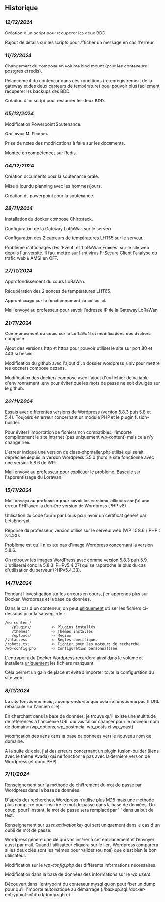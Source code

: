 ## Historique

### *12/12/2024*
Création d'un script pour récuperer les deux BDD.

Rajout de détails sur les scripts pour afficher un message en cas d'erreur.

### *11/12/2024*
Changement du compose en volume bind mount (pour les conteneurs postgres et redis).

Relancement du conteneur dans ces conditions (re-enregistrement de la gateway et des deux capteurs de température) pour pouvoir plus facilement récuperer les backups des BDD.

Création d'un script pour restaurer les deux BDD.

### *05/12/2024*
Modification Powerpoint Soutenance.

Oral avec M. Flechet.

Prise de notes des modifications à faire sur les documents.

Montée en compétences sur Redis.

### *04/12/2024*
Création documents pour la soutenance orale.

Mise à jour du planning avec les hommes/jours.

Création du powerpoint pour la soutenance.

### *28/11/2024*
Installation du docker compose Chirpstack.

Configuration de la Gateway LoRaWan sur le serveur.

Configuration des 2 capteurs de températures LHT65 sur le serveur.

Problème d'affichages des 'Event' et 'LoRaWan Frames' sur le site web depuis l'université. Il faut mettre sur l'antivirus F-Secure Client l'analyse du trafic web & AMSI en OFF.

### *27/11/2024*
Approfondissement du cours LoRaWan.

Récupération des 2 sondes de températures LHT65.

Apprentissage sur le fonctionnement de celles-ci.

Mail envoyé au professeur pour savoir l'adresse IP de la Gateway LoRaWan

### *21/11/2024*
Commencement du cours sur le LoRaWaN et modifications des dockers compose.

Ajout des versions http et https pour pouvoir utiliser le site sur port 80 et 443 si besoin.

Modification du github avec l'ajout d'un dossier wordpress_univ pour mettre les dockers compose dedans.

Modification des dockers compose avec l'ajout d'un fichier de variable d'environnement .env pour éviter que les mots de passe ne soit divulgés sur le github.

### *20/11/2024*
Essais avec différentes versions de Wordpress (version 5.8.3 puis 5.8 et 5.4). Toujours en erreur concernant un module PHP et le plugin fusion-builder.

Pour éviter l'importation de fichiers non compatibles, j'importe complètement le site internet (pas uniquement wp-content) mais cela n'y change rien.

L'erreur indique une version de class-phpmailer.php utilisé qui serait dépréciée depuis la version Wordpress 5.5.0 (hors le site fonctionne avec une version 5.8.6 de WP).

Mail envoyé au professeur pour expliquer le problème. Bascule sur l'apprentissage du Lorawan.

### *15/11/2024*
Mail envoyé au professeur pour savoir les versions utilisées car j'ai une erreur PHP avec la dernière version de Wordpress (PHP v8).

Utilisation du code fourni par Louis pour avoir un certificat généré par LetsEncrypt.

Réponse du professeur, version utilisé sur le serveur web (WP : 5.8.6 / PHP : 7.4.33).

Problème est qu'il n'existe pas d'image Wordpress concernant la version 5.8.6.

On retrouve les images WordPress avec comme version 5.8.3 puis 5.9. J'utiliserai donc la 5.8.3 (PHPv5.4.27) qui se rapproche le plus du cas d'utilisation du serveur (PHPv5.4.33).

### *14/11/2024*
Pendant l'investigation sur les erreurs en cours, j'en apprends plus sur Docker, Wordpress et la base de données.

Dans le cas d'un conteneur, on peut <ins>uniquement</ins> utiliser les fichiers ci-dessous pour la sauvegarde :
```
/wp-content/
   /plugins/         <- Plugins installés
   /themes/          <- Thèmes installés
   /uploads/         <- Médias
/.htaccess           <- Règles spécifiques
/robots.txt          <- Fichier pour les moteurs de recherche
/wp-config.php       <- Configuration personnalisée
```
L'entrypoint du Docker Wordpress regardera ainsi dans le volume et installera <ins>uniquement</ins> les fichiers manquant.

Cela permet un gain de place et évite d'importer toute la configuration du site web.

### *8/11/2024*
Le site fonctionne mais je comprends vite que cela ne fonctionne pas (l'URL rebascule sur l'ancien site).

En cherchant dans la base de données, je trouve qu'il existe une multitude de références à l'ancienne URL qui vas falloir changer pour le nouveau nom de domaine (wp_options, wp_postmeta, wp_posts et wp_yoast)

Modification des liens dans la base de données vers le nouveau nom de domaine.

A la suite de cela, j'ai des erreurs concernant un plugin fusion-builder (liens avec le thème Avada) qui ne fonctionne pas avec la dernière version de Wordpress (et donc PHP).

### *7/11/2024*
Renseignement sur la méthode de chiffrement du mot de passe par Wordpress dans la base de données. 

D'après des recherches, Wordpress n'utilise plus MD5 mais une méthode plus complexe pour inscrire le mot de passe dans la base de données. Du coup, pour l'instant, le mot de passe sera remplacé par ' ' dans un but de test.

Renseignement sur *user_activationkey* qui sert uniquement dans le cas d'un oubli de mot de passe. 

Wordpress génère une clé qui vas insérer à cet emplacement et l'envoyer aussi par mail. Quand l'utilisateur cliquera sur le lien, Wordpress comparera si les deux clés sont les mêmes pour valider (ou non) que c'est bien le bon utilisateur.

Modification sur le *wp-config.php* des différents informations nécessaires.

Modification dans la base de données des informations sur le *wp_users*.

Découvert dans l'entrypoint du conteneur mysql qu'on peut fixer un dump pour qu'il l'importe automatique au démarrage (./backup.sql:/docker-entrypoint-initdb.d/dump.sql:ro)
